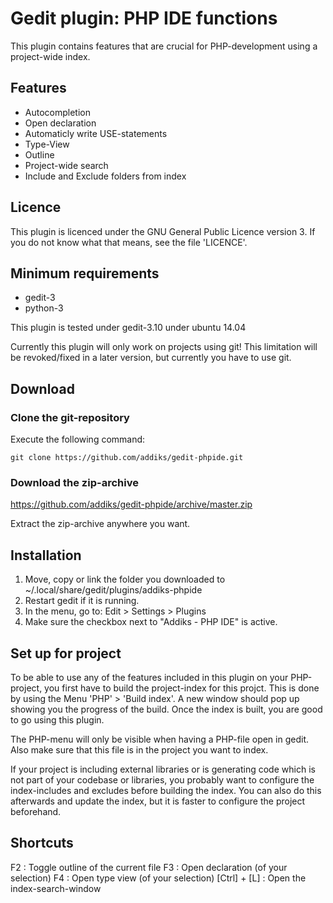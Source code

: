 Gedit plugin: PHP IDE functions
===================================

This plugin contains features that are crucial for PHP-development using a project-wide index.

## Features

 * Autocompletion
 * Open declaration
 * Automaticly write USE-statements
 * Type-View
 * Outline
 * Project-wide search
 * Include and Exclude folders from index
 
## Licence

This plugin is licenced under the GNU General Public Licence version 3. 
If you do not know what that means, see the file 'LICENCE'.

## Minimum requirements

 * gedit-3
 * python-3
 
 This plugin is tested under gedit-3.10 under ubuntu 14.04
 
 Currently this plugin will only work on projects using git!
 This limitation will be revoked/fixed in a later version,
 but currently you have to use git.
 
## Download

### Clone the git-repository

Execute the following command:

```
git clone https://github.com/addiks/gedit-phpide.git
```

### Download the zip-archive

https://github.com/addiks/gedit-phpide/archive/master.zip

Extract the zip-archive anywhere you want.

## Installation

1. Move, copy or link the folder you downloaded to ~/.local/share/gedit/plugins/addiks-phpide
2. Restart gedit if it is running.
3. In the menu, go to: Edit > Settings > Plugins
4. Make sure the checkbox next to "Addiks - PHP IDE" is active.

## Set up for project

To be able to use any of the features included in this plugin on your PHP-project, you first have to build the project-index for this projct. This is done by using the Menu 'PHP' > 'Build index'. A new window should pop up showing you the progress of the build. Once the index is built, you are good to go using this plugin.

The PHP-menu will only be visible when having a PHP-file open in gedit. Also make sure that this file is in the project you want to index.

If your project is including external libraries or is generating code which is not part of your codebase or libraries, you probably want to configure the index-includes and excludes before building the index. You can also do this afterwards and update the index, but it is faster to configure the project beforehand.

## Shortcuts

 F2           : Toggle outline of the current file
 F3           : Open declaration (of your selection)
 F4           : Open type view (of your selection)
 [Ctrl] + [L] : Open the index-search-window
 